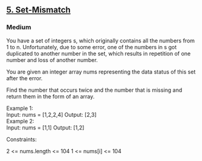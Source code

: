 <h2><a href="https://leetcode.com/problems/set-mismatch/">5. Set-Mismatch</a></h2><h3>Medium</h3>

You have a set of integers s, which originally contains all the numbers from 1 to n. Unfortunately, due to some error, one of the numbers in s got duplicated to another number in the set, which results in repetition of one number and loss of another number.

You are given an integer array nums representing the data status of this set after the error.

Find the number that occurs twice and the number that is missing and return them in the form of an array.

 

Example 1:<br>
Input: nums = [1,2,2,4]
Output: [2,3]
<br>
Example 2:<br>
Input: nums = [1,1]
Output: [1,2]
 

Constraints:

2 <= nums.length <= 104
1 <= nums[i] <= 104
